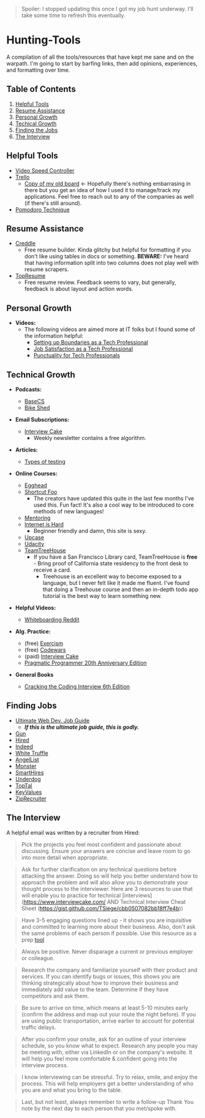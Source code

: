 > Spoiler: I stopped updating this once I got my job hunt underway. I'll take some time to refresh this eventually.

# Hunting-Tools
A compilation of all the tools/resources that have kept me sane and on the warpath. I'm going to start by barfing links, then add opinions, experiences, and formatting over time.

## Table of Contents
1. [Helpful Tools](#helpful-tools)
2. [Resume Assistance](#resume-assistance)
3. [Personal Growth](#personal-growth)
4. [Techical Growth](#techical-growth)
5. [Finding the Jobs](#finding-jobs)
6. [The Interview](#the-interview)

## Helpful Tools
* [Video Speed Controller](https://chrome.google.com/webstore/detail/video-speed-controller/nffaoalbilbmmfgbnbgppjihopabppdk?hl=en)
* [Trello](https://trello.com/b/I7TjiplA/trello-tutorial)
  * [Copy of my old board](https://trello.com/b/eVHZ331j/joblistcopy) <- Hopefully there's nothing embarrasing in there but you get an idea of how I used it to manage/track my applications. Feel free to reach out to any of the companies as well (if there's still around).
* [Pomodoro Technique](http://pomodorotechnique.com/)

## Resume Assistance
* [Creddle](http://creddle.io/)
  * Free resume builder. Kinda glitchy but helpful for formatting if you don't like using tables in docs or something. **BEWARE:** I've heard that having information split into two columns does not play well with resume scrapers.
* [TopResume](https://www.topresume.com/)
  * Free resume review. Feedback seems to vary, but generally, feedback is about layout and action words.

## Personal Growth
* **Videos:**
  * The following videos are aimed more at IT folks but I found some of the information helpful:
      * [Setting up Boundaries as a Tech Professional](https://www.youtube.com/watch?v=sE4a3ZwWeOA)
      * [Job Satisfaction as a Tech Professional](https://www.youtube.com/watch?v=LyXv1sZqjYQ)
      * [Punctuality for Tech Professionals](https://www.youtube.com/watch?v=N7R8YB1iLxM)

## Technical Growth
* **Podcasts:**
    * [BaseCS](https://www.codenewbie.org/basecs)
    * [Bike Shed](http://bikeshed.fm/)
* **Email Subscriptions:**
  * [Interview Cake](https://www.interviewcake.com/)
    * Weekly newsletter contains a free algorithm.
* **Articles:**
  * [Types of testing](http://www.softwaretestinghelp.com/types-of-software-testing/)
* **Online Courses:**
  * [Egghead](https://egghead.io/)
  * [Shortcut Foo](https://www.shortcutfoo.com/)
    * The creators have updated this quite in the last few months I've used this. Fun fact! It's also a cool way to be introduced to core methods of new languages!
  * [Mentoring](https://www.codementor.io/)
  * [Internet is Hard](https://internetingishard.com/)
    * Beginner friendly and damn, this site is sexy.
  * [Upcase](https://upcase.com/practice)
  * [Udacity](https://www.udacity.com/)
  * [TeamTreeHouse](http://referrals.trhou.se/jacobmoyle)
    * If you have a San Francisco Library card, TeamTreeHouse is **free** - Bring proof of California state residency to the front desk to receive a card.
      * Treehouse is an excellent way to become exposed to a language, but I never felt like it made me fluent. I've found that doing a Treehouse course and then an in-depth todo app tutorial is the best way to learn something new.
* **Helpful Videos:**
    * [Whiteboarding Reddit](https://www.udacity.com/course/viewer#!/c-cs253/l-48683805/m-48721328)
* **Alg. Practice:**
    * (free) [Exercism](http://exercism.io/)
    * (free) [Codewars](http://www.codewars.com/)
    * (paid) [Interview Cake](https://www.interviewcake.com/)
    * [Pragmatic Programmer 20th Anniversary Edition](https://www.amazon.com/Pragmatic-Programmer-journey-mastery-Anniversary-ebook/dp/B07VRS84D1)

* **General Books**
    * [Cracking the Coding Interview 6th Edition](https://www.amazon.com/Cracking-Coding-Interview-Programming-Questions/dp/0984782850/ref=sr_1_2?gclid=Cj0KCQiAkePyBRCEARIsAMy5ScvcnlTiwCDU64_fVGQZzIFpfyjdUf_MSaSEHDMKGzdIvqugnJR9QGYaAvq1EALw_wcB&hvadid=241870593966&hvdev=c&hvlocphy=1014221&hvnetw=g&hvqmt=e&hvrand=16166156635325013692&hvtargid=aud-837858999240%3Akwd-20040243067&hydadcr=16409_10304044&keywords=cracking+the+coding+interview&qid=1582915777&sr=8-2)

## Finding Jobs
* [Ultimate Web Dev. Job Guide](http://blog.thefirehoseproject.com/posts/the-ultimate-guide-to-jobs-in-web-development/)
  * ***If this is the ultimate job guide, this is godly.***
* [Gun](https://gun.io/r/ea7d1cdda454f8a20c7cfc62019be8bd3c8a500b/)
* [Hired](https://hired.com/x/g7TDyS)
* [Indeed](http://www.indeed.com/)
* [White Truffle](https://www.whitetruffle.com)
* [AngelList](https://angel.co/)
* [Monster](http://www.monster.com/)
* [SmartHires](https://www.smarthires.io)
* [Underdog](https://underdog.io/)
* [TopTal](https://www.toptal.com/talent/apply)
* [KeyValues](https://www.keyvalues.com/)
* [ZipRecruiter](https://www.ziprecruiter.com/Search-Jobs-Near-Me)

## The Interview
A helpful email was written by a recruiter from Hired:

> Pick the projects you feel most confident and passionate about discussing. Ensure your answers are concise and leave room to go into more detail when appropriate.

> Ask for further clarification on any technical questions before attacking the answer. Doing so will help you better understand how to approach the problem and will also allow you to demonstrate your thought process to the interviewer.  Here are 3 resources to use that will enable you to practice for technical [interviews](https://www.interviewcake.com/ AND Technical Interview Cheat Sheet (https://gist.github.com/TSiege/cbb0507082bb18ff7e4b))

> Have 3-5 engaging questions lined up - it shows you are inquisitive and committed to learning more about their business. Also, don't ask the same problems of each person if possible.  Use this resource as a prep [tool](http://www.forbes.com/sites/nextavenue/2014/06/18/10-job-interview-questions-you-should-ask/)

> Always be positive. Never disparage a current or previous employer or colleague.

> Research the company and familiarize yourself with their product and services. If you can identify bugs or issues, this shows you are thinking strategically about how to improve their business and immediately add value to the team. Determine if they have competitors and ask them.

> Be sure to arrive on time, which means at least 5-10 minutes early (confirm the address and map out your route the night before). If you are using public transportation, arrive earlier to account for potential traffic delays.

> After you confirm your onsite, ask for an outline of your interview schedule, so you know what to expect. Research any people you may be meeting with, either via LinkedIn or on the company's website. It will help you feel more comfortable & confident going into the interview process.

> I know interviewing can be stressful. Try to relax, smile, and enjoy the process. This will help employers get a better understanding of who you are and what you bring to the table.

> Last, but not least, always remember to write a follow-up Thank You note by the next day to each person that you met/spoke with.
